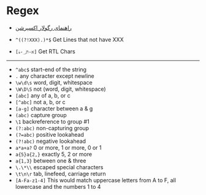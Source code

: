 # Regex

* [راهنمای رگولار اکسپرشن](https://sokanacademy.com/blog/281/راهنمای-رگولار-اکسپرشن-یا-رجیکس-برای-برنامه‌نویسان-مبتدی)

* `^((?!XXX).)*$` Get Lines that not have XXX
* `[א-ת؀-ۿ]` Get RTL Chars

***
* `^abc$`	start-end of the string
* `.`	any character except newline
* `\w\d\s`	word, digit, whitespace
* `\W\D\S`	not (word, digit, whitespace)
* `[abc]`	any of a, b, or c
* `[^abc]`	not a, b, or c
* `[a-g]`	character between a & g
* `(abc)`	capture group
* `\1`	backreference to group #1
* `(?:abc)`	non-capturing group
* `(?=abc)`	positive lookahead
* `(?!abc)`	negative lookahead
* `a*a+a?`	0 or more, 1 or more, 0 or 1
* `a{5}a{2,}`	exactly 5, 2 or more
* `a{1,3}`	between one & three
* `\.\*\\`	escaped special characters
* `\t\n\r`	tab, linefeed, carriage return
* `[A-Fa-z1-4]` This would match uppercase letters from A to F, all lowercase and the numbers 1 to 4